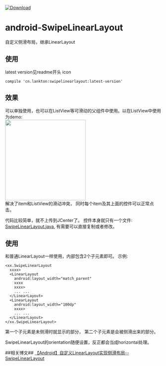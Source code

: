 [ ![Download](https://api.bintray.com/packages/lankton/maven/swipelinearlayout/images/download.svg) ](https://bintray.com/lankton/maven/swipelinearlayout/_latestVersion)
# android-SwipeLinearLayout
自定义侧滑布局，继承LinearLayout
## 使用
latest version见readme开头 icon
```
compile 'cn.lankton:swipelinearlayout:latest-version'
```
## 效果
可以单独使用，也可以在ListView等可滑动的父组件中使用。以在ListView中使用为demo:  
<img src="https://github.com/lankton/android-SwipeLinearLayout/blob/master/pictures/swipelinearlayout.gif?raw=true" width="260px"/>  
解决了item和ListView的滑动冲突， 同时每个item及其上面的控件可以正常点击。

代码比较简单，就不上传到JCenter了。 控件本身就只有一个文件: [SwipeLinearLayout.java](https://github.com/lankton/android-SwipeLinearLayout/blob/master/app/src/main/java/cn/lankton/swipelinearlayout/lib/SwipeLinearLayout.java), 有需要可以直接复制或者修改。

## 使用
和普通LinearLayout一样使用，内部包含2个子元素即可。
示例:
```
<xx.SwipeLinearLayout
  xxxx>
  <LinearLayout
    android:layout_width="match_parent"
    xxxx
    xxxx>
    ... ...
  </LinearLayout>
  <LinearLayout
    android:layout_width="100dp"
    xxxx>
    ... ...
  </LinearLayout>
</xx.SwipeLinearLayout>
```
第一个子元素是未侧滑时就显示的部分， 第二个子元素是会被侧滑出来的部分。 

SwipeLinearLayout的orientation随便设置，反正都会当成horizontal处理。 

##相关博文##
[【Android】自定义LinearLayout实现侧滑布局--SwipeLinearLayout](http://blog.csdn.net/u013015161/article/details/51495015)
